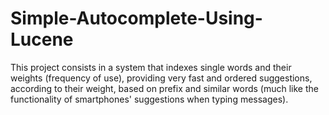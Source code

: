 # Simple-Autocomplete-Using-Lucene
This project consists in a system that indexes single words and their weights (frequency of use), providing very fast and ordered suggestions, according to their weight, based on prefix and similar words (much like the functionality of smartphones' suggestions when typing messages).

